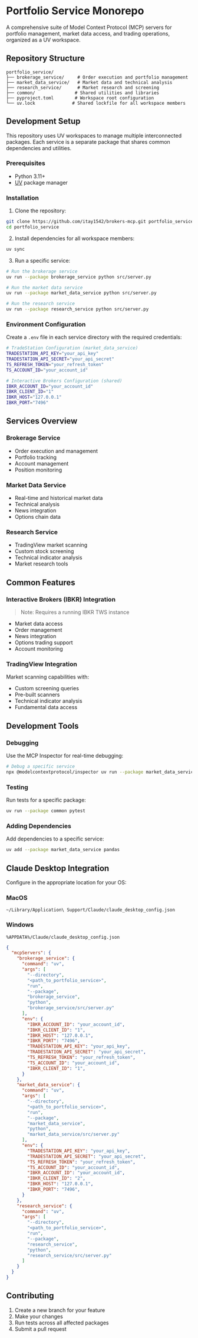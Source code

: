 # Portfolio Service Monorepo

A comprehensive suite of Model Context Protocol (MCP) servers for portfolio management, market data access, and trading operations, organized as a UV workspace.

## Repository Structure

```
portfolio_service/
├── brokerage_service/     # Order execution and portfolio management
├── market_data_service/   # Market data and technical analysis
├── research_service/      # Market research and screening
├── common/               # Shared utilities and libraries
├── pyproject.toml        # Workspace root configuration
└── uv.lock              # Shared lockfile for all workspace members
```

## Development Setup

This repository uses UV workspaces to manage multiple interconnected packages. Each service is a separate package that shares common dependencies and utilities.

### Prerequisites

- Python 3.11+
- [UV](https://github.com/astral-sh/uv) package manager

### Installation

1. Clone the repository:
```bash
git clone https://github.com/itay1542/brokers-mcp.git portfolio_service
cd portfolio_service
```

2. Install dependencies for all workspace members:
```bash
uv sync
```

3. Run a specific service:
```bash
# Run the brokerage service
uv run --package brokerage_service python src/server.py

# Run the market data service
uv run --package market_data_service python src/server.py

# Run the research service
uv run --package research_service python src/server.py
```

### Environment Configuration

Create a `.env` file in each service directory with the required credentials:

```bash
# TradeStation Configuration (market_data_service)
TRADESTATION_API_KEY="your_api_key"
TRADESTATION_API_SECRET="your_api_secret"
TS_REFRESH_TOKEN="your_refresh_token"
TS_ACCOUNT_ID="your_account_id"

# Interactive Brokers Configuration (shared)
IBKR_ACCOUNT_ID="your_account_id"
IBKR_CLIENT_ID="1"
IBKR_HOST="127.0.0.1"
IBKR_PORT="7496"
```

## Services Overview

### Brokerage Service
- Order execution and management
- Portfolio tracking
- Account management
- Position monitoring

### Market Data Service
- Real-time and historical market data
- Technical analysis
- News integration
- Options chain data

### Research Service
- TradingView market scanning
- Custom stock screening
- Technical indicator analysis
- Market research tools

## Common Features

### Interactive Brokers (IBKR) Integration
> Note: Requires a running IBKR TWS instance

- Market data access
- Order management
- News integration
- Options trading support
- Account monitoring

### TradingView Integration

Market scanning capabilities with:
- Custom screening queries
- Pre-built scanners
- Technical indicator analysis
- Fundamental data access

## Development Tools

### Debugging

Use the MCP Inspector for real-time debugging:

```bash
# Debug a specific service
npx @modelcontextprotocol/inspector uv run --package market_data_service python src/server.py
```

### Testing

Run tests for a specific package:
```bash
uv run --package common pytest
```

### Adding Dependencies

Add dependencies to a specific service:
```bash
uv add --package market_data_service pandas
```

## Claude Desktop Integration

Configure in the appropriate location for your OS:

### MacOS
`~/Library/Application\ Support/Claude/claude_desktop_config.json`

### Windows
`%APPDATA%/Claude/claude_desktop_config.json`

```json
{
  "mcpServers": {
    "brokerage_service": {
      "command": "uv",
      "args": [
        "--directory",
        "<path_to_portfolio_service>",
        "run",
        "--package",
        "brokerage_service",
        "python",
        "brokerage_service/src/server.py"
      ],
      "env": {
        "IBKR_ACCOUNT_ID": "your_account_id",
        "IBKR_CLIENT_ID": "1",
        "IBKR_HOST": "127.0.0.1",
        "IBKR_PORT": "7496",
        "TRADESTATION_API_KEY": "your_api_key",
        "TRADESTATION_API_SECRET": "your_api_secret",
        "TS_REFRESH_TOKEN": "your_refresh_token",
        "TS_ACCOUNT_ID": "your_account_id",
        "IBKR_CLIENT_ID": "1",
      }
    },
    "market_data_service": {
      "command": "uv",
      "args": [
        "--directory",
        "<path_to_portfolio_service>",
        "run",
        "--package",
        "market_data_service",
        "python",
        "market_data_service/src/server.py"
      ],
      "env": {
        "TRADESTATION_API_KEY": "your_api_key",
        "TRADESTATION_API_SECRET": "your_api_secret",
        "TS_REFRESH_TOKEN": "your_refresh_token",
        "TS_ACCOUNT_ID": "your_account_id",
        "IBKR_ACCOUNT_ID": "your_account_id",
        "IBKR_CLIENT_ID": "2",
        "IBKR_HOST": "127.0.0.1",
        "IBKR_PORT": "7496",
      }
    },
    "research_service": {
      "command": "uv",
      "args": [
        "--directory",
        "<path_to_portfolio_service>",
        "run",
        "--package",
        "research_service",
        "python",
        "research_service/src/server.py"
      ]
    }
  }
}
```

## Contributing

1. Create a new branch for your feature
2. Make your changes
3. Run tests across all affected packages
4. Submit a pull request
